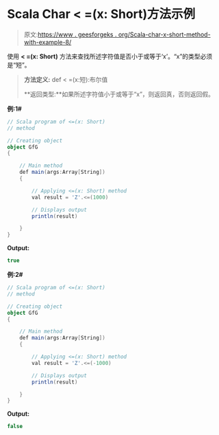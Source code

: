# Scala Char < =(x: Short)方法示例

> 原文:[https://www . geesforgeks . org/Scala-char-x-short-method-with-example-8/](https://www.geeksforgeeks.org/scala-char-x-short-method-with-example-8/)

使用 **< =(x: Short)** 方法来查找所述字符值是否小于或等于‘x’。“x”的类型必须是“短”。

> **方法定义:** def < =(x:短):布尔值
> 
> **返回类型:**如果所述字符值小于或等于“x”，则返回真，否则返回假。

**例:1#**

```scala
// Scala program of <=(x: Short)
// method

// Creating object
object GfG
{ 

    // Main method
    def main(args:Array[String])
    {

        // Applying <=(x: Short) method 
        val result = 'Z'.<=(1000)

        // Displays output
        println(result)

    }
} 
```

**Output:**

```scala
true

```

**例:2#**

```scala
// Scala program of <=(x: Short)
// method

// Creating object
object GfG
{ 

    // Main method
    def main(args:Array[String])
    {

        // Applying <=(x: Short) method
        val result = 'Z'.<=(-1000)

        // Displays output
        println(result)

    }
} 
```

**Output:**

```scala
false

```